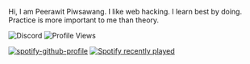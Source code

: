 Hi, I am Peerawit Piwsawang. I like web hacking. I learn best by doing. Practice is more important to me than theory.

![Discord](https://img.shields.io/badge/p33raw1t-%237289DA.svg?logo=discord&logoColor=white)
![Profile Views](https://komarev.com/ghpvc/?username=kimbius&color=green)

[![spotify-github-profile](https://spotify-github-profile.kittinanx.com/api/view?uid=3pxv4i23jaqynrgp4mi8dqu01&cover_image=true&theme=default&bar_color=ff0000&bar_color_cover=true)](https://github.com/kittinan/spotify-github-profile)
<a href="https://open.spotify.com/user/3pxv4i23jaqynrgp4mi8dqu01">     <img src="https://spotify-recently-played-readme.vercel.app/api?user=3pxv4i23jaqynrgp4mi8dqu01" alt="Spotify recently played"  />   </a>